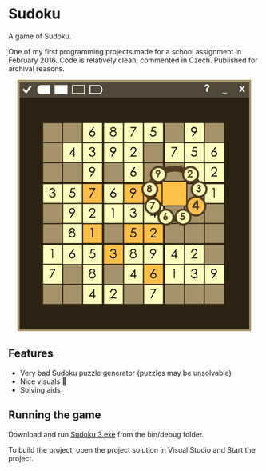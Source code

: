 # Sudoku

A game of Sudoku.

One of my first programming projects made for a school assignment in February 2016. Code is relatively clean, commented in Czech. Published for archival reasons.

<div align="center">
	<img src="images/preview.png"></div>
</div>

## Features

- Very bad Sudoku puzzle generator (puzzles may be unsolvable)
- Nice visuals 🙂
- Solving aids

## Running the game

Download and run [Sudoku 3.exe](<https://github.com/swift502/V4-Sudoku/raw/main/Sudoku%203/bin/Debug/Sudoku%203.exe>) from the bin/debug folder.

To build the project, open the project solution in Visual Studio and Start the project.
